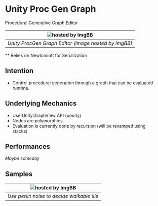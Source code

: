 # Unity Proc Gen Graph

Procedural Generative Graph Editor

| ![hosted by ImgBB](https://i.ibb.co/cFP24KB/Unity-y0-Op34-GHvj.png) | 
|:--:| 
| *Unity ProcGen Graph Editor (image hosted by ImgBB)*  |


** Relies on Newtonsoft for Serialization

## Intention

* Control procedural generation through a graph that can be evaluated runtime.

## Underlying Mechanics

* Use Unity.GraphView API (poorly)
* Nodes are polymorphics.
* Evaluation is currently done by recursion (will be revamped using stacks)

## Performances

*Maybe someday*

## Samples
| ![hosted by ImgBB](https://i.ibb.co/WD2PPT2/Unity-1-Yb6-PWx-QJV.png) | 
|:--:| 
| *Use perlin noise to decide walkable tile*  |
